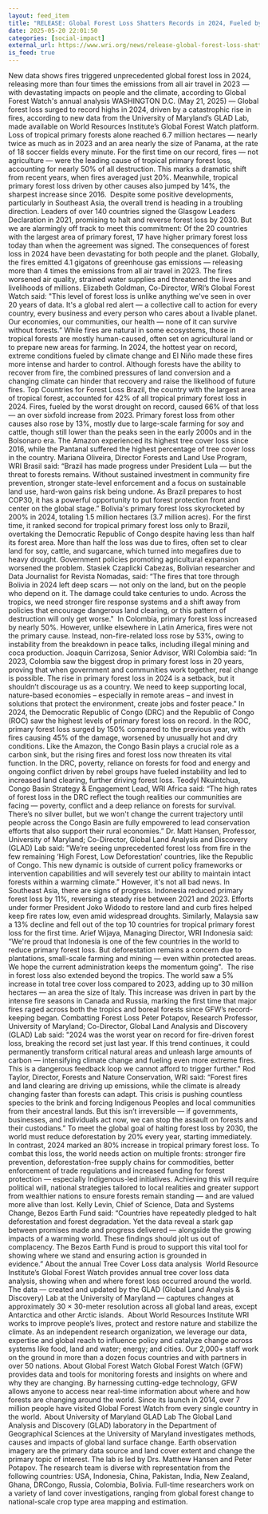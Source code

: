 ```yaml
---
layout: feed_item
title: "RELEASE: Global Forest Loss Shatters Records in 2024, Fueled by Massive Fires"
date: 2025-05-20 22:01:50
categories: [social-impact]
external_url: https://www.wri.org/news/release-global-forest-loss-shatters-records-2024-fueled-massive-fires
is_feed: true
---
```


New data shows fires triggered unprecedented global forest loss in 2024, releasing more than four times the emissions from all air travel in 2023&nbsp;— with devastating impacts on people and the climate, according to Global Forest Watch's annual analysis&nbsp;WASHINGTON D.C. (May 21, 2025)&nbsp;— Global forest loss surged to record highs in 2024, driven by a catastrophic rise in fires, according to new data from the University of Maryland’s GLAD Lab, made available on World Resources Institute’s Global Forest Watch platform. Loss of tropical primary forests alone reached 6.7 million hectares — nearly twice as much as in 2023 and an area nearly the size of Panama, at the rate of 18 soccer fields every minute.&nbsp;For the first time on our record, fires — not agriculture — were the leading cause of tropical primary forest loss, accounting for nearly 50% of all destruction. This marks a dramatic shift from recent years, when fires averaged just 20%. Meanwhile, tropical primary forest loss driven by other causes also jumped by 14%, the sharpest increase since 2016.&nbsp;&nbsp;Despite some positive developments, particularly in Southeast Asia, the overall trend is heading in a troubling direction. Leaders of over 140 countries signed the Glasgow Leaders Declaration in 2021, promising to halt and reverse forest loss by 2030. But we are alarmingly off track to meet this commitment: Of the 20 countries with the largest area of primary forest, 17 have higher primary forest loss today than when the agreement was signed.&nbsp;The consequences of forest loss in 2024 have been devastating for both people and the planet. Globally, the fires emitted 4.1 gigatons of greenhouse gas emissions — releasing more than 4 times the emissions from all air travel in 2023. The fires worsened air quality, strained water supplies and threatened the lives and livelihoods of millions.&nbsp;Elizabeth Goldman, Co-Director, WRI’s Global Forest Watch said: \"This level of forest loss is unlike anything we've seen in over 20 years of data. It's a global red alert — a collective call to action for every country, every business and every person who cares about a livable planet. Our economies, our communities, our health — none of it can survive without forests.”&nbsp;While fires are natural in some ecosystems, those in tropical forests are mostly human-caused, often set on agricultural land or to prepare new areas for farming. In 2024, the hottest year on record, extreme conditions fueled by climate change and El Niño made these fires more intense and harder to control. Although forests have the ability to recover from fire, the combined pressures of land conversion and a changing climate can hinder that recovery and raise the likelihood of future fires.&nbsp;Top Countries for Forest Loss&nbsp;Brazil, the country with the largest area of tropical forest, accounted for 42% of all tropical primary forest loss in 2024. Fires, fueled by the worst drought on record, caused 66% of that loss — an over sixfold increase from 2023. Primary forest loss from other causes also rose by 13%, mostly due to large-scale farming for soy and cattle, though still lower than the peaks seen in the early 2000s and in the Bolsonaro era. The Amazon experienced its highest tree cover loss since 2016, while the Pantanal suffered the highest percentage of tree cover loss in the country.&nbsp;Mariana Oliveira, Director Forests and Land Use Program, WRI Brasil said:&nbsp;“Brazil has made progress under President Lula — but the threat to forests remains. Without sustained investment in community fire prevention, stronger state-level enforcement and a focus on sustainable land use, hard-won gains risk being undone. As Brazil prepares to host COP30, it has a powerful opportunity to put forest protection front and center on the global stage.”&nbsp;Bolivia's primary forest loss skyrocketed by 200% in 2024, totaling 1.5 million hectares (3.7 million acres). For the first time, it ranked second for tropical primary forest loss only to Brazil, overtaking the Democratic Republic of Congo despite having less than half its forest area. More than half the loss was due to fires, often set to clear land for soy, cattle, and sugarcane, which turned into megafires due to heavy drought. Government policies promoting agricultural expansion worsened the problem.&nbsp;Stasiek Czaplicki Cabezas, Bolivian researcher and Data Journalist for Revista Nomadas, said: “The fires that tore through Bolivia in 2024 left deep scars — not only on the land, but on the people who depend on it. The damage could take centuries to undo. Across the tropics, we need stronger fire response systems and a shift away from policies that encourage dangerous land clearing, or this pattern of destruction will only get worse.\"&nbsp;&nbsp;In Colombia, primary forest loss increased by nearly 50%. However, unlike elsewhere in Latin America, fires were not the primary cause. Instead, non-fire-related loss rose by 53%, owing to instability from the breakdown in peace talks, including illegal mining and coca production.&nbsp;Joaquin Carrizosa, Senior Advisor, WRI Colombia said:&nbsp;“In 2023, Colombia saw the biggest drop in primary forest loss in 20 years, proving that when government and communities work together, real change is possible. The rise in primary forest loss in 2024 is a setback, but it shouldn’t discourage us as a country. We need to keep supporting local, nature-based economies – especially in remote areas – and invest in solutions that protect the environment, create jobs and foster peace.\"&nbsp;In 2024, the Democratic Republic of Congo (DRC) and the Republic of Congo (ROC) saw the highest levels of primary forest loss on record. In the ROC, primary forest loss surged by 150% compared to the previous year, with fires causing 45% of the damage, worsened by unusually hot and dry conditions. Like the Amazon, the Congo Basin plays a crucial role as a carbon sink, but the rising fires and forest loss now threaten its vital function. In the DRC, poverty, reliance on forests for food and energy and ongoing conflict driven by rebel groups have fueled instability and led to increased land clearing, further driving forest loss.&nbsp;Teodyl Nkuintchua, Congo Basin Strategy &amp; Engagement Lead, WRI Africa said: “The high rates of forest loss in the DRC reflect the tough realities our communities are facing — poverty, conflict and a deep reliance on forests for survival. There’s no silver bullet, but we won't change the current trajectory until people across the Congo Basin are fully empowered to lead conservation efforts that also support their rural economies.”&nbsp;Dr. Matt Hansen, Professor, University of Maryland; Co-Director, Global Land Analysis and Discovery (GLAD) Lab said:&nbsp;\"We’re seeing unprecedented forest loss from fire in the few remaining ‘High Forest, Low Deforestation’ countries, like the Republic of Congo. This new dynamic is outside of current policy frameworks or intervention capabilities and will severely test our ability to maintain intact forests within a warming climate.”&nbsp;However, it's not all bad news. In Southeast Asia, there are signs of progress. Indonesia reduced primary forest loss by 11%, reversing a steady rise between 2021 and 2023. Efforts under former President Joko Widodo to restore land and curb fires helped keep fire rates low, even amid widespread droughts. Similarly, Malaysia saw a 13% decline and fell out of the top 10 countries for tropical primary forest loss for the first time.&nbsp;Arief Wijaya, Managing Director, WRI Indonesia said: “We're proud that Indonesia is one of the few countries in the world to reduce primary forest loss. But deforestation remains a concern due to plantations, small-scale farming and mining — even within protected areas. We hope the current administration keeps the momentum going\".&nbsp;&nbsp;The rise in forest loss also extended beyond the tropics. The world saw a 5% increase in total tree cover loss compared to 2023, adding up to 30 million hectares — an area the size of Italy. This increase was driven in part by the intense fire seasons in Canada and Russia, marking the first time that major fires raged across both the tropics and boreal forests since GFW’s record-keeping began.&nbsp;Combatting Forest Loss&nbsp;Peter Potapov, Research Professor, University of Maryland; Co-Director, Global Land Analysis and Discovery (GLAD) Lab said:&nbsp;\"2024 was the worst year on record for fire-driven forest loss, breaking the record set just last year. If this trend continues, it could permanently transform critical natural areas and unleash large amounts of carbon — intensifying climate change and fueling even more extreme fires. This is a dangerous feedback loop we cannot afford to trigger further.\"&nbsp;Rod Taylor, Director, Forests and Nature Conservation, WRI said: “Forest fires and land clearing are driving up emissions, while the climate is already changing faster than forests can adapt. This crisis is pushing countless species to the brink and forcing Indigenous Peoples and local communities from their ancestral lands. But this isn’t irreversible — if governments, businesses, and individuals act now, we can stop the assault on forests and their custodians.”&nbsp;To meet the global goal of halting forest loss by 2030, the world must reduce deforestation by 20% every year, starting immediately. In contrast, 2024 marked an 80% increase in tropical primary forest loss. To combat this loss, the world needs action on multiple fronts: stronger fire prevention, deforestation-free supply chains for commodities, better enforcement of trade regulations and increased funding for forest protection — especially Indigenous-led initiatives.&nbsp;Achieving this will require political will, national strategies tailored to local realities and greater support from wealthier nations to ensure forests remain standing — and are valued more alive than lost.&nbsp;Kelly Levin, Chief of Science, Data and Systems Change, Bezos Earth Fund said: “Countries have repeatedly pledged to halt deforestation and forest degradation. Yet the data reveal a stark gap between promises made and progress delivered — alongside the growing impacts of a warming world. These findings should jolt us out of complacency. The Bezos Earth Fund is proud to support this vital tool for showing where we stand and ensuring action is grounded in evidence.”&nbsp;About the annual Tree Cover Loss data analysis&nbsp;&nbsp;World Resource Institute’s Global Forest Watch provides annual tree cover loss data analysis, showing when and where forest loss occurred around the world. The data — created and updated by the GLAD (Global Land Analysis &amp; Discovery) Lab at the University of Maryland — captures changes at approximately 30 × 30-meter resolution across all global land areas, except Antarctica and other Arctic islands.&nbsp;&nbsp;About World Resources Institute&nbsp;WRI works to improve people’s lives, protect and restore nature and stabilize the climate. As an independent research organization, we leverage our data, expertise and global reach to influence policy and catalyze change across systems like food, land and water; energy; and cities. Our 2,000+ staff work on the ground in more than a dozen focus countries and with partners in over 50 nations.&nbsp;About Global Forest Watch&nbsp;Global Forest Watch (GFW) provides data and tools for monitoring forests and insights on where and why they are changing. By harnessing cutting-edge technology, GFW allows anyone to access near real-time information about where and how forests are changing around the world. Since its launch in 2014, over 7 million people have visited Global Forest Watch from every single country in the world. &nbsp;About University of Maryland GLAD Lab&nbsp;The Global Land Analysis and Discovery (GLAD) laboratory in the Department of Geographical Sciences at the University of Maryland investigates methods, causes and impacts of global land surface change. Earth observation imagery are the primary data source and land cover extent and change the primary topic of interest. The lab is led by Drs. Matthew Hansen and Peter Potapov. The research team is diverse with representation from the following countries: USA, Indonesia, China, Pakistan, India, New Zealand, Ghana, DRCongo, Russia, Colombia, Bolivia. Full-time researchers work on a variety of land cover investigations, ranging from global forest change to national-scale crop type area mapping and estimation.&nbsp;&nbsp;&nbsp;&nbsp;
